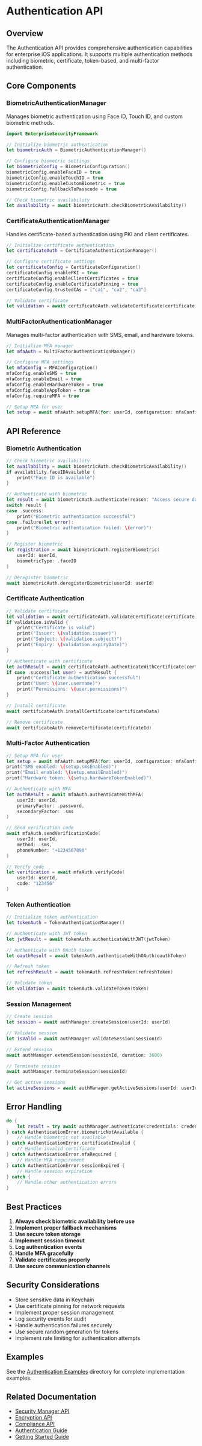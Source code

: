 # Authentication API

## Overview

The Authentication API provides comprehensive authentication capabilities for enterprise iOS applications. It supports multiple authentication methods including biometric, certificate, token-based, and multi-factor authentication.

## Core Components

### BiometricAuthenticationManager

Manages biometric authentication using Face ID, Touch ID, and custom biometric methods.

```swift
import EnterpriseSecurityFramework

// Initialize biometric authentication
let biometricAuth = BiometricAuthenticationManager()

// Configure biometric settings
let biometricConfig = BiometricConfiguration()
biometricConfig.enableFaceID = true
biometricConfig.enableTouchID = true
biometricConfig.enableCustomBiometric = true
biometricConfig.fallbackToPasscode = true

// Check biometric availability
let availability = await biometricAuth.checkBiometricAvailability()
```

### CertificateAuthenticationManager

Handles certificate-based authentication using PKI and client certificates.

```swift
// Initialize certificate authentication
let certificateAuth = CertificateAuthenticationManager()

// Configure certificate settings
let certificateConfig = CertificateConfiguration()
certificateConfig.enablePKI = true
certificateConfig.enableClientCertificates = true
certificateConfig.enableCertificatePinning = true
certificateConfig.trustedCAs = ["ca1", "ca2", "ca3"]

// Validate certificate
let validation = await certificateAuth.validateCertificate(certificate)
```

### MultiFactorAuthenticationManager

Manages multi-factor authentication with SMS, email, and hardware tokens.

```swift
// Initialize MFA manager
let mfaAuth = MultiFactorAuthenticationManager()

// Configure MFA settings
let mfaConfig = MFAConfiguration()
mfaConfig.enableSMS = true
mfaConfig.enableEmail = true
mfaConfig.enableHardwareToken = true
mfaConfig.enableAppToken = true
mfaConfig.requireMFA = true

// Setup MFA for user
let setup = await mfaAuth.setupMFA(for: userId, configuration: mfaConfig)
```

## API Reference

### Biometric Authentication

```swift
// Check biometric availability
let availability = await biometricAuth.checkBiometricAvailability()
if availability.faceIDAvailable {
    print("Face ID is available")
}

// Authenticate with biometric
let result = await biometricAuth.authenticate(reason: "Access secure data")
switch result {
case .success:
    print("Biometric authentication successful")
case .failure(let error):
    print("Biometric authentication failed: \(error)")
}

// Register biometric
let registration = await biometricAuth.registerBiometric(
    userId: userId,
    biometricType: .faceID
)

// Deregister biometric
await biometricAuth.deregisterBiometric(userId: userId)
```

### Certificate Authentication

```swift
// Validate certificate
let validation = await certificateAuth.validateCertificate(certificate)
if validation.isValid {
    print("Certificate is valid")
    print("Issuer: \(validation.issuer)")
    print("Subject: \(validation.subject)")
    print("Expiry: \(validation.expiryDate)")
}

// Authenticate with certificate
let authResult = await certificateAuth.authenticateWithCertificate(certificate)
if case .success(let user) = authResult {
    print("Certificate authentication successful")
    print("User: \(user.username)")
    print("Permissions: \(user.permissions)")
}

// Install certificate
await certificateAuth.installCertificate(certificateData)

// Remove certificate
await certificateAuth.removeCertificate(certificateId)
```

### Multi-Factor Authentication

```swift
// Setup MFA for user
let setup = await mfaAuth.setupMFA(for: userId, configuration: mfaConfig)
print("SMS enabled: \(setup.smsEnabled)")
print("Email enabled: \(setup.emailEnabled)")
print("Hardware token: \(setup.hardwareTokenEnabled)")

// Authenticate with MFA
let authResult = await mfaAuth.authenticateWithMFA(
    userId: userId,
    primaryFactor: .password,
    secondaryFactor: .sms
)

// Send verification code
await mfaAuth.sendVerificationCode(
    userId: userId,
    method: .sms,
    phoneNumber: "+1234567890"
)

// Verify code
let verification = await mfaAuth.verifyCode(
    userId: userId,
    code: "123456"
)
```

### Token Authentication

```swift
// Initialize token authentication
let tokenAuth = TokenAuthenticationManager()

// Authenticate with JWT token
let jwtResult = await tokenAuth.authenticateWithJWT(jwtToken)

// Authenticate with OAuth token
let oauthResult = await tokenAuth.authenticateWithOAuth(oauthToken)

// Refresh token
let refreshResult = await tokenAuth.refreshToken(refreshToken)

// Validate token
let validation = await tokenAuth.validateToken(token)
```

### Session Management

```swift
// Create session
let session = await authManager.createSession(userId: userId)

// Validate session
let isValid = await authManager.validateSession(sessionId)

// Extend session
await authManager.extendSession(sessionId, duration: 3600)

// Terminate session
await authManager.terminateSession(sessionId)

// Get active sessions
let activeSessions = await authManager.getActiveSessions(userId: userId)
```

## Error Handling

```swift
do {
    let result = try await authManager.authenticate(credentials: credentials)
} catch AuthenticationError.biometricNotAvailable {
    // Handle biometric not available
} catch AuthenticationError.certificateInvalid {
    // Handle invalid certificate
} catch AuthenticationError.mfaRequired {
    // Handle MFA requirement
} catch AuthenticationError.sessionExpired {
    // Handle session expiration
} catch {
    // Handle other authentication errors
}
```

## Best Practices

1. **Always check biometric availability before use**
2. **Implement proper fallback mechanisms**
3. **Use secure token storage**
4. **Implement session timeout**
5. **Log authentication events**
6. **Handle MFA gracefully**
7. **Validate certificates properly**
8. **Use secure communication channels**

## Security Considerations

- Store sensitive data in Keychain
- Use certificate pinning for network requests
- Implement proper session management
- Log security events for audit
- Handle authentication failures securely
- Use secure random generation for tokens
- Implement rate limiting for authentication attempts

## Examples

See the [Authentication Examples](../Examples/AuthenticationExamples/) directory for complete implementation examples.

## Related Documentation

- [Security Manager API](SecurityManagerAPI.md)
- [Encryption API](EncryptionAPI.md)
- [Compliance API](ComplianceAPI.md)
- [Authentication Guide](AuthenticationGuide.md)
- [Getting Started Guide](GettingStarted.md)
